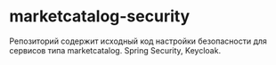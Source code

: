 # marketcatalog-security
Репозиторий содержит исходный код настройки безопасности для сервисов типа marketcatalog. Spring Security, Keycloak.
